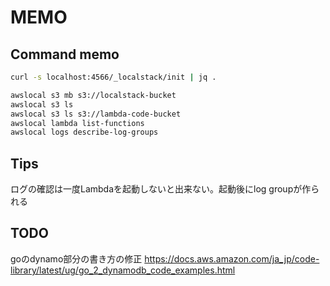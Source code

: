 # MEMO

## Command memo

```bash
curl -s localhost:4566/_localstack/init | jq .

awslocal s3 mb s3://localstack-bucket
awslocal s3 ls
awslocal s3 ls s3://lambda-code-bucket
awslocal lambda list-functions
awslocal logs describe-log-groups
```

## Tips

ログの確認は一度Lambdaを起動しないと出来ない。起動後にlog groupが作られる

## TODO

goのdynamo部分の書き方の修正
<https://docs.aws.amazon.com/ja_jp/code-library/latest/ug/go_2_dynamodb_code_examples.html>
